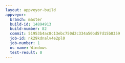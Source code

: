 ```yaml
---
layout: appveyor-build
appveyor:
  branch: master
  build-id: 14894913
  build-number: 82
  commit: 51953b4ac8c13ebc750d2c334a50bd57d15b8359
  job-id: nk29kdnalv4e2pl0
  job-number: 1
  os-name: Windows
  test-result: 0
---
```

